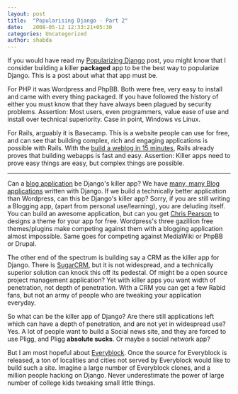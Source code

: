 ```yaml
---
layout: post
title:  "Popularising Django - Part 2"
date:   2008-05-12 12:33:21+05:30
categories: Uncategorized
author: shabda
---
```

If you would have read my [Popularizing Django](http://www.agiliq.com/blog/2008/05/popularizing-django-or-reusable-apps-considered-harmful/) post, you might know that I consider building a killer **packaged** app to be the best way to popularize Django. This is a post about what that app must be.

For PHP it was Wordpress and PhpBB. Both were free, very easy to install and came with every thing packaged. If you have followed the history of either you must know that they have always been plagued by security problems.
Assertion: Most users, even programmers, value ease of use and install over technical superiority. Case in point, Windows vs Linux.

For Rails, arguably it is Basecamp. This is a website people can use for free, and can see that building complex, rich and engaging applications is possible with Rails. With the [build a weblog in 15 minutes](http://media.rubyonrails.org/video/rails_take2_with_sound.mov), Rails already proves that building webapps is fast and easy.
Assertion: Killer apps need to prove easy things are easy, but complex things are possible.

-----------------

Can a [blog application](http://byteflow.su/) be Django's killer app? We have [many, many Blog applications](http://blog.michaeltrier.com/2007/12/30/django-blogging-apps) written with Django. If we build a technically better application than Wordpress, can this be Django's killer app? Sorry, if you are still writing a Blogging app, (apart from personal use/learning), you are deluding itself. You can build an awesome application, but can you get [Chris Pearson](http://pearsonified.com/) to designs a theme for your app for free. Wordpress's three gazillion free themes/plugins make competing against them with a blogging application almost impossible. Same goes for competing against MediaWiki or PhpBB or Drupal.

The other end of the spectrum is building say a CRM as the killer app for Django. There is [SugarCRM](http://www.sugarcrm.com/), but it is not widespread, and a technically superior solution can knock this off its pedestal. Of might be a open source project management application?
Yet with killer apps you want width of penetration, not depth of penetration. With a CRM you can get a few Rabid fans, but not an army of people who are tweaking your application everyday.

So what can be the killer app of Django? Are there still applications left which can have a depth of penetration, and are not yet in widespread use? Yes. A lot of people want to build a Social news site, and they are forced to use Pligg, and Pligg **absolute sucks**. Or maybe a social network app?

But I am most hopeful about [Everyblock](http://everyblock.com/). Once the source for Everyblock is released, a ton of localities and cities not served by Everyblock would like to build such a site. Imagine a large number of Everyblock clones, and a million people hacking on Django. Never underestimate the power of large number of college kids tweaking small little things.

